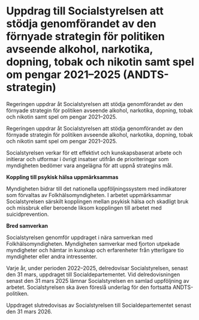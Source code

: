 # Uppdrag till Socialstyrelsen att stödja genomförandet av den förnyade strategin för politiken avseende alkohol, narkotika, dopning, tobak och nikotin samt spel om pengar 2021–2025 (ANDTS-strategin)

Regeringen uppdrar åt Socialstyrelsen att stödja genomförandet av den förnyade strategin för politiken avseende alkohol, narkotika, dopning, tobak och nikotin samt spel om pengar 2021–2025.

Regeringen uppdrar åt Socialstyrelsen att stödja genomförandet av den förnyade strategin för politiken avseende alkohol, narkotika, dopning, tobak och nikotin samt spel om pengar 2021–2025.

Socialstyrelsen verkar för ett effektivt och kunskapsbaserat arbete och initierar och utformar i övrigt insatser utifrån de prioriteringar som myndigheten bedömer vara angelägna för att uppnå strategins mål.

**Koppling till psykisk hälsa uppmärksammas**

Myndigheten bidrar till det nationella uppföljningssystem med indikatorer som förvaltas av Folkhälsomyndigheten. I arbetet uppmärksammar Socialstyrelsen särskilt kopplingen mellan psykisk hälsa och skadligt bruk och missbruk eller beroende liksom kopplingen till arbetet med suicidprevention.

**Bred samverkan**

Socialstyrelsen genomför uppdraget i nära samverkan med Folkhälsomyndigheten. Myndigheten samverkar med fjorton utpekade myndigheter och hämtar in kunskap och erfarenheter från ytterligare tio myndigheter eller andra intressenter.

Varje år, under perioden 2022–2025, delredovisar Socialstyrelsen, senast den 31 mars, uppdraget till Socialdepartementet. Vid delredovisningen senast den 31 mars 2025 lämnar Socialstyrelsen en samlad uppföljning av arbetet. Socialstyrelsen ska även föreslå underlag för den fortsatta ANDTS-politiken.

Uppdraget slutredovisas av Socialstyrelsen till Socialdepartementet senast den 31 mars 2026.
